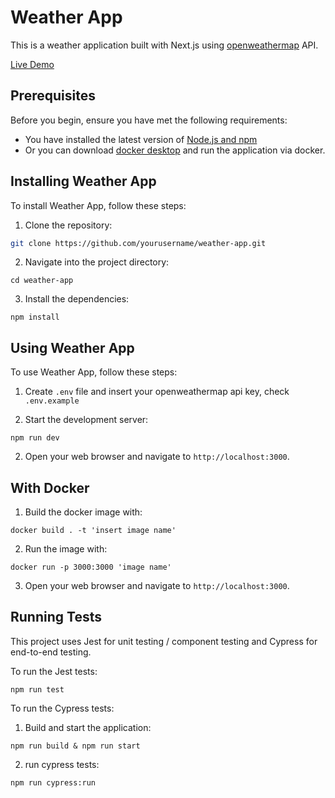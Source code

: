 # Weather App

This is a weather application built with Next.js using [openweathermap](https://openweathermap.org/forecast5) API.

[Live Demo](https://weather-app-sable-five-29.vercel.app/)

## Prerequisites

Before you begin, ensure you have met the following requirements:

- You have installed the latest version of [Node.js and npm](https://nodejs.org/en/download/)
- Or you can download [docker desktop](https://www.docker.com/products/docker-desktop/) and run the application via docker.

## Installing Weather App

To install Weather App, follow these steps:

1. Clone the repository:

```sh
git clone https://github.com/yourusername/weather-app.git
```

2. Navigate into the project directory:

```
cd weather-app
```

3. Install the dependencies:

```
npm install
```

## Using Weather App

To use Weather App, follow these steps:

1. Create `.env` file and insert your openweathermap api key, check `.env.example`

2. Start the development server:

```
npm run dev
```

2. Open your web browser and navigate to `http://localhost:3000`.

## With Docker

1. Build the docker image with:

```
docker build . -t 'insert image name'
```

2. Run the image with:

```
docker run -p 3000:3000 'image name'
```

3. Open your web browser and navigate to `http://localhost:3000`.

## Running Tests

This project uses Jest for unit testing / component testing and Cypress for end-to-end testing.

To run the Jest tests:

```
npm run test
```

To run the Cypress tests:

1. Build and start the application:

```
npm run build & npm run start
```

2. run cypress tests:

```
npm run cypress:run
```
